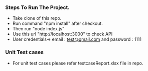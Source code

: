 ### Steps To Run The Project.
- Take clone of this repo.
- Run command "npm install" after checkout.
- Then run "node index.js"
- Use this url "http://localhost:3000" to check API
- User credentials-> email : test@gmail.com and password : 1111


### Unit Test cases
- For unit test cases please refer testcaseReport.xlsx file in repo.


